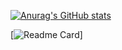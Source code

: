 <!---
ibarra2521/ibarra2521 is a ✨ special ✨ repository because its `README.md` (this file) appears on your GitHub profile.
You can click the Preview link to take a look at your changes.
--->

[![Anurag's GitHub stats](https://github-readme-stats.vercel.app/api?username=ibarra2521&show_icons=true&theme=cobalt)](http://www.nivardoibarra.com/)

<!---
![Anurag's GitHub stats](https://github-readme-stats.vercel.app/api?username=anuraghazra&show_icons=true&theme=radical)

[![Anurag's GitHub stats](https://github-readme-stats.vercel.app/api?username=anuraghazra)](http://www.nivardoibarra.com/)


dark, radical, merko, gruvbox, tokyonight, onedark, cobalt, synthwave, highcontrast, dracula
--->

[![Readme Card](https://github-readme-stats.vercel.app/api/pin/?username=ibarra2521&repo=github-readme-stats)]
